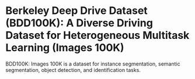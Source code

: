 # Berkeley Deep Drive Dataset (BDD100K): A Diverse Driving Dataset for Heterogeneous Multitask Learning (Images 100K)

BDD100K: Images 100K is a dataset for instance segmentation, semantic segmentation, object detection, and identification tasks.